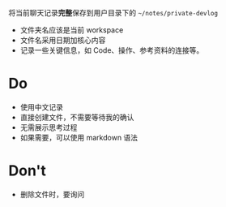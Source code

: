将当前聊天记录**完整**保存到用户目录下的 `~/notes/private-devlog`

- 文件夹名应该是当前 workspace
- 文件名采用日期加核心内容
- 记录一些关键信息，如 Code、操作、参考资料的连接等。

# Do

- 使用中文记录
- 直接创建文件，不需要等待我的确认
- 无需展示思考过程
- 如果需要，可以使用 markdown 语法

# Don't

- 删除文件时，要询问
